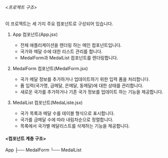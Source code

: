 ###### <프로젝트 구조>

이 프로젝트는 세 가지 주요 컴포넌트로 구성되어 있습니다.

1. App 컴포넌트(App.jsx)

   - 전체 애플리케이션을 렌더링 하는 메인 컴포넌트입니다.
   - 국가와 메달 수에 대한 리스트 관리를 합니다.
   - MedalForm과 MedalList 컴포넌트를 렌더링합니다.

2. MedalForm 컴포넌트(MedalForm.jsx)

   - 국가 메달 정보를 추가하거나 업데이트하기 위한 입력 폼을 처리합니다.
   - 폼 입력(국가명, 금메달, 은메달, 동메달)에 대한 상태를 관리합니다.
   - 새로운 국가를 추가하거나 기존 국가 정보를 업데이트 하는 기능을 제공합니다.

3. MedalList 컴포넌트(MedaListe.jsx)
   - 국가 목록과 메달 수를 테이블 형식으로 표시합니다.
   - 국가를 금메달 수에 따라 내림차순으로 정렬합니다.
   - 목록에서 국가별 메달리스트를 삭제하는 기능을 제공합니다.

#### <컴포넌트 계층 구조>

App
├── MedalForm
└── MedalList
